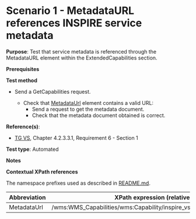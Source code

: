# Scenario 1 - MetadataURL references INSPIRE service metadata

**Purpose**: Test that service metadata is referenced through the MetadataURL element within the ExtendedCapabilities section.

**Prerequisites**

**Test method**

* Send a GetCapabilities request.

  * Check that [MetadataUrl](#metadataUrl) element contains a valid URL:
    * Send a request to get the metadata document.
    * Check that the metadata document obtained is correct.


**Reference(s)**:
* [TG VS](./README.md#ref_TG_VS), Chapter 4.2.3.3.1, Requirement 6 - Section 1

**Test type**: Automated

**Notes**

**Contextual XPath references**

The namespace prefixes used as described in [README.md](./README.md#namespaces).

Abbreviation                                               |  XPath expression (relative to /wms:WMS_Capabilities)
---------------------------------------------------------- | -------------------------------------------------------------------------
MetadataUrl <a name="metadataUrl"></a> | /wms:WMS_Capabilities/wms:Capability/inspire_vs:ExtendedCapabilities/inspire_common:MetadataUrl
